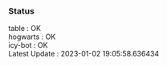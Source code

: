 ### Status


table : OK  
hogwarts : OK  
icy-bot : OK  
Latest Update : 2023-01-02 19:05:58.636434
